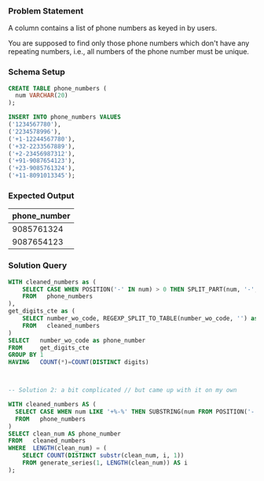 ### Problem Statement

A column contains a list of phone numbers as keyed in by users. 

You are supposed to find only those phone numbers which don't have any repeating numbers, i.e., all numbers of the phone number must be unique.


### Schema Setup

```sql
CREATE TABLE phone_numbers (
  num VARCHAR(20)
);

INSERT INTO phone_numbers VALUES
('1234567780'),
('2234578996'),
('+1-12244567780'),
('+32-2233567889'),
('+2-23456987312'),
('+91-9087654123'),
('+23-9085761324'),
('+11-8091013345');
```


### Expected Output

phone_number |
--|
9085761324 |
9087654123 |


### Solution Query

```sql  
WITH cleaned_numbers as (
	SELECT CASE WHEN POSITION('-' IN num) > 0 THEN SPLIT_PART(num, '-', 2) ELSE num END as number_wo_code
	FROM   phone_numbers
),
get_digits_cte as (
	SELECT number_wo_code, REGEXP_SPLIT_TO_TABLE(number_wo_code, '') as digits
	FROM   cleaned_numbers
)
SELECT   number_wo_code as phone_number
FROM     get_digits_cte
GROUP BY 1
HAVING   COUNT(*)=COUNT(DISTINCT digits)



-- Solution 2: a bit complicated // but came up with it on my own

WITH cleaned_numbers AS (
  SELECT CASE WHEN num LIKE '+%-%' THEN SUBSTRING(num FROM POSITION('-' IN num) + 1) ELSE num END AS clean_num
  FROM   phone_numbers
)
SELECT clean_num AS phone_number
FROM   cleaned_numbers
WHERE  LENGTH(clean_num) = (
	SELECT COUNT(DISTINCT substr(clean_num, i, 1))
	FROM generate_series(1, LENGTH(clean_num)) AS i
);
```